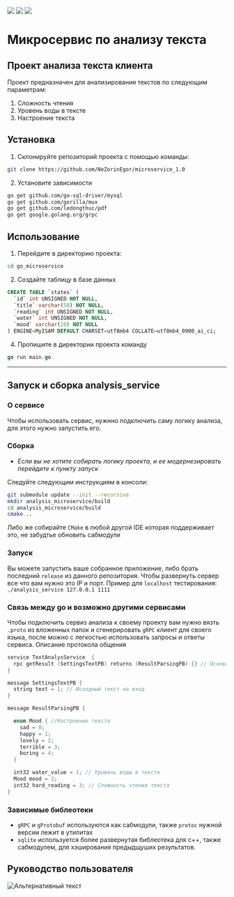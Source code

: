 
<img src="https://img.shields.io/badge/Golang-007d9c?style=for-the-badge&logo=Go&logoColor=ffffff"/>  <img src="https://img.shields.io/badge/++-369?style=for-the-badge&logo=C&logoColor=ffffff"/>  <img src="https://img.shields.io/badge/gRpc-399?style=for-the-badge&logo=&logoColor=000000"/> 





# Микросервис по анализу текста

## Проект анализа текста клиента
Проект предназначен для анализирования текстов по следующим параметрам:
1. Сложность чтения
2. Уровень воды в тексте
3. Настроение текста

## Установка 

1. Склонируйте репозиторий проекта с помощью команды:
```bash
git clone https://github.com/NeZorinEgor/microservice_1.0
```

2. Установите зависимости
```bash
go get github.com/go-sql-driver/mysql
go get github.com/gorilla/mux
go get github.com/ledongthuc/pdf
go get google.golang.org/grpc
```

## Использование

1. Перейдите в директорию проекта:
```bash
cd go_microservice
```

2. Создайте таблицу в базе данных
```sql
CREATE TABLE `states` (
  `id` int UNSIGNED NOT NULL,
  `title` varchar(50) NOT NULL,
  `reading` int UNSIGNED NOT NULL,
  `water` int UNSIGNED NOT NULL,
  `mood` varchar(20) NOT NULL
) ENGINE=MyISAM DEFAULT CHARSET=utf8mb4 COLLATE=utf8mb4_0900_ai_ci;
```

4. Пропишите в директории проекта команду

```go
go run main.go
```
_____

## Запуск и сборка analysis_service

### О сервисе

Чтобы использовать сервис, нужнно подключить саму логику анализа, для этого нужно запустить его.

### Сборка

- *Если вы не хотите собирать логику проекта, и ее модернезировать перейдите к пункту запуск*

Следуйте следующим инструкциям в консоли:
```bash
git submodule update --init --recursive
mkdir analysis_microservice/build
cd analysis_microservice/build
cmake ..
```
Либо же собирайте `CMake` в любой другой IDE которая поддерживает это, не забудтье обновить сабмодули

### Запуск

Вы можете запустить ваше собранное приложение, либо брать последний `release` из данного репозитория.
Чтобы развернуть сервер все что вам нужно это IP и порт. Пример для `localhost` тестирования:
`./analysis_service 127.0.0.1 1111`

### Связь между go и возможно другими сервисами

Чтобы подключить сервиз анализа к своему проекту вам нужно вязть `.proto` из вложенных папок и сгенерировать
`gRPC` клиент для своего языка, после можно с легкостью использовать запросы и ответы сервиса. Описание протокола общения

```c++
service TextAnalysService  {
  rpc getResult (SettingsTextPB) returns (ResultParsingPB) {} // Основаное взаимодействие с сервисом
}

message SettingsTextPB {
  string text = 1; // Исходный текст на вход
}

message ResultParsingPB {

  enum Mood { //Настроение текста
    sad = 0;
    happy = 1;
    lovely = 2;
    terrible = 3;
    boring = 4;
  }

  int32 water_value = 1; // Уровень воды в текстк
  Mood mood = 2; 
  int32 hard_reading = 3; // Сложность чтения текста
}
```

### Зависимые библеотеки 

- `gRPC` и `gProtobuf` используются как сабмодули, также `protoc` нужной версии лежит в утилитах
- `sqlite` используется более развернутая библеотека для с++, также сабмодулем, для хэширования предыдщуших результатов. 

## Руководство пользователя

![Альтернативный текст](https://github.com/NeZorinEgor/microservice_1.0/blob/main/static/screen.gif?raw=true)

##
